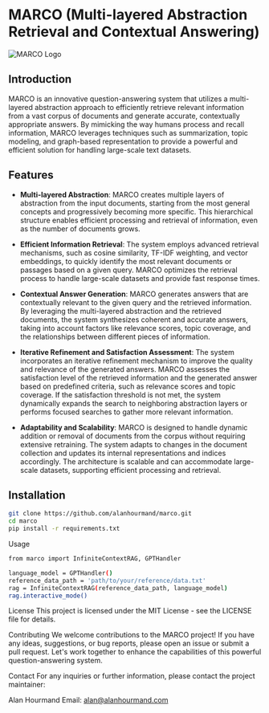 # MARCO (Multi-layered Abstraction Retrieval and Contextual Answering)

![MARCO Logo](images/marco-logo.png)

## Introduction

MARCO is an innovative question-answering system that utilizes a multi-layered abstraction approach to efficiently retrieve relevant information from a vast corpus of documents and generate accurate, contextually appropriate answers. By mimicking the way humans process and recall information, MARCO leverages techniques such as summarization, topic modeling, and graph-based representation to provide a powerful and efficient solution for handling large-scale text datasets.

## Features

- **Multi-layered Abstraction**: MARCO creates multiple layers of abstraction from the input documents, starting from the most general concepts and progressively becoming more specific. This hierarchical structure enables efficient processing and retrieval of information, even as the number of documents grows.

- **Efficient Information Retrieval**: The system employs advanced retrieval mechanisms, such as cosine similarity, TF-IDF weighting, and vector embeddings, to quickly identify the most relevant documents or passages based on a given query. MARCO optimizes the retrieval process to handle large-scale datasets and provide fast response times.

- **Contextual Answer Generation**: MARCO generates answers that are contextually relevant to the given query and the retrieved information. By leveraging the multi-layered abstraction and the retrieved documents, the system synthesizes coherent and accurate answers, taking into account factors like relevance scores, topic coverage, and the relationships between different pieces of information.

- **Iterative Refinement and Satisfaction Assessment**: The system incorporates an iterative refinement mechanism to improve the quality and relevance of the generated answers. MARCO assesses the satisfaction level of the retrieved information and the generated answer based on predefined criteria, such as relevance scores and topic coverage. If the satisfaction threshold is not met, the system dynamically expands the search to neighboring abstraction layers or performs focused searches to gather more relevant information.

- **Adaptability and Scalability**: MARCO is designed to handle dynamic addition or removal of documents from the corpus without requiring extensive retraining. The system adapts to changes in the document collection and updates its internal representations and indices accordingly. The architecture is scalable and can accommodate large-scale datasets, supporting efficient processing and retrieval.

## Installation

```bash
git clone https://github.com/alanhourmand/marco.git
cd marco
pip install -r requirements.txt

```
Usage
```bash
from marco import InfiniteContextRAG, GPTHandler

language_model = GPTHandler()
reference_data_path = 'path/to/your/reference/data.txt'
rag = InfiniteContextRAG(reference_data_path, language_model)
rag.interactive_mode()
```

License
This project is licensed under the MIT License - see the LICENSE file for details.

Contributing
We welcome contributions to the MARCO project! If you have any ideas, suggestions, or bug reports, please open an issue or submit a pull request. Let's work together to enhance the capabilities of this powerful question-answering system.

Contact
For any inquiries or further information, please contact the project maintainer:

Alan Hourmand
Email: alan@alanhourmand.com